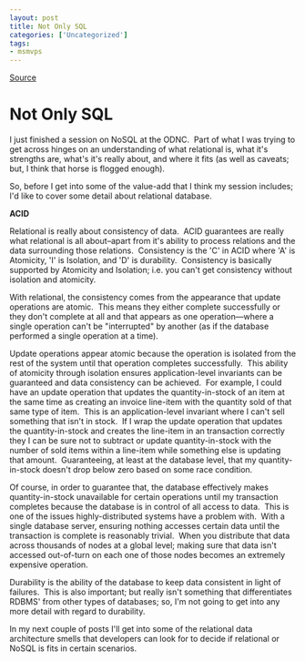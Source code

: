 ```yaml
---
layout: post
title: Not Only SQL
categories: ['Uncategorized']
tags:
- msmvps
---
```

[Source](http://blogs.msmvps.com/peterritchie/2011/03/06/not-only-sql/ "Permalink to Not Only SQL")

# Not Only SQL

I just finished a session on NoSQL at the ODNC.  Part of what I was trying to get across hinges on an understanding of what relational is, what it's strengths are, what's it's really about, and where it fits (as well as caveats; but, I think that horse is flogged enough).

So, before I get into some of the value-add that I think my session includes; I'd like to cover some detail about relational database.

**ACID**

Relational is really about consistency of data.  ACID guarantees are really what relational is all about–apart from it's ability to process relations and the data surrounding those relations.  Consistency is the 'C' in ACID where 'A' is Atomicity, 'I' is Isolation, and 'D' is durability.  Consistency is basically supported by Atomicity and Isolation; i.e. you can't get consistency without isolation and atomicity.

With relational, the consistency comes from the appearance that update operations are atomic.  This means they either complete successfully or they don't complete at all and that appears as one operation—where a single operation can't be "interrupted" by another (as if the database performed a single operation at a time).

Update operations appear atomic because the operation is isolated from the rest of the system until that operation completes successfully.  This ability of atomicity through isolation ensures application-level invariants can be guaranteed and data consistency can be achieved.  For example, I could have an update operation that updates the quantity-in-stock of an item at the same time as creating an invoice line-item with the quantity sold of that same type of item.  This is an application-level invariant where I can't sell something that isn't in stock.  If I wrap the update operation that updates the quantity-in-stock and creates the line-item in an transaction correctly they I can be sure not to subtract or update quantity-in-stock with the number of sold items within a line-item while something else is updating that amount.  Guaranteeing, at least at the database level, that my quantity-in-stock doesn't drop below zero based on some race condition.

Of course, in order to guarantee that, the database effectively makes quantity-in-stock unavailable for certain operations until my transaction completes because the database is in control of all access to data.  This is one of the issues highly-distributed systems have a problem with.  With a single database server, ensuring nothing accesses certain data until the transaction is complete is reasonably trivial.  When you distribute that data across thousands of nodes at a global level; making sure that data isn't accessed out-of-turn on each one of those nodes becomes an extremely expensive operation.

Durability is the ability of the database to keep data consistent in light of failures.  This is also important; but really isn't something that differentiates RDBMS' from other types of databases; so, I'm not going to get into any more detail with regard to durability.

In my next couple of posts I'll get into some of the relational data architecture smells that developers can look for to decide if relational or NoSQL is fits in certain scenarios.

